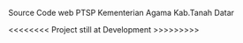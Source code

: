 Source Code web PTSP Kementerian Agama Kab.Tanah Datar

<<<<<<<< Project still at Development >>>>>>>>>